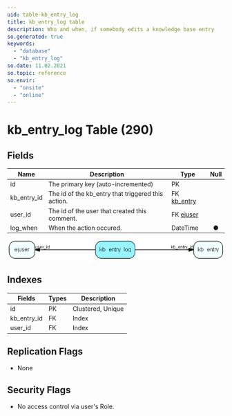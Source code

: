 ```yaml
---
uid: table-kb_entry_log
title: kb_entry_log table
description: Who and when, if somebody edits a knowledge base entry
so.generated: true
keywords:
  - "database"
  - "kb_entry_log"
so.date: 11.02.2021
so.topic: reference
so.envir:
  - "onsite"
  - "online"
---
```


# kb\_entry\_log Table (290)

## Fields

| Name | Description | Type | Null |
|------|-------------|------|:----:|
|id|The primary key (auto-incremented)|PK| |
|kb\_entry\_id|The id of the kb_entry that triggered this action.|FK [kb_entry](kb-entry.md)| |
|user\_id|The id of the user that created this comment.|FK [ejuser](ejuser.md)| |
|log\_when|When the action occured.|DateTime|&#x25CF;|


![kb_entry_log table relationship diagram](./media/kb_entry_log.png)

## Indexes

| Fields | Types | Description |
|--------|-------|-------------|
|id |PK |Clustered, Unique |
|kb\_entry\_id |FK |Index |
|user\_id |FK |Index |

## Replication Flags

* None

## Security Flags

* No access control via user's Role.

